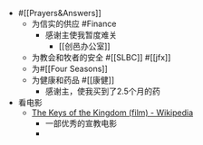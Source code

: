 - #[[Prayers&Answers]]
    - 为信实的供应 #Finance
        - 感谢主使我暂度难关
            - [[创邑办公室]]
    - 为教会和牧者的安全 #[[SLBC]] #[[jfx]]
    - 为#[[Four Seasons]]
    - 为健康和药品 #[[康健]]
        - 感谢主，使我买到了2.5个月的药
- 看电影
    - [The Keys of the Kingdom (film) - Wikipedia](https://en.wikipedia.org/wiki/The_Keys_of_the_Kingdom_(film))
        - 一部优秀的宣教电影
        - 
